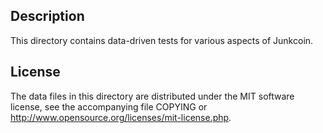 Description
------------

This directory contains data-driven tests for various aspects of Junkcoin.

License
--------

The data files in this directory are distributed under the MIT software
license, see the accompanying file COPYING or
http://www.opensource.org/licenses/mit-license.php.


